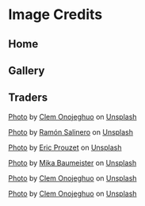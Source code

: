 # Image Credits

## Home

## Gallery

## Traders

[Photo](assets/images/trader-images/trader-books.jpg) by <a href="https://unsplash.com/@clemono?utm_source=unsplash&utm_medium=referral&utm_content=creditCopyText">Clem Onojeghuo</a> on <a href="https://unsplash.com/?utm_source=unsplash&utm_medium=referral&utm_content=creditCopyText">Unsplash</a>

[Photo](assets/images/trader-images/trader-cameras.jpg) by <a href="https://unsplash.com/@donramxn?utm_source=unsplash&utm_medium=referral&utm_content=creditCopyText">Ramón Salinero</a> on <a href="https://unsplash.com/?utm_source=unsplash&utm_medium=referral&utm_content=creditCopyText">Unsplash</a>
  
[Photo](assets/images/trader-images/trader-bric.jpg) by <a href="https://unsplash.com/@eprouzet?utm_source=unsplash&utm_medium=referral&utm_content=creditCopyText">Eric Prouzet</a> on <a href="https://unsplash.com/?utm_source=unsplash&utm_medium=referral&utm_content=creditCopyText">Unsplash</a>

[Photo](assets/images/trader-images/traders-comics.jpg) by <a href="https://unsplash.com/@mbaumi?utm_source=unsplash&utm_medium=referral&utm_content=creditCopyText">Mika Baumeister</a> on <a href="https://unsplash.com/?utm_source=unsplash&utm_medium=referral&utm_content=creditCopyText">Unsplash</a>

[Photo](assets/images/trader-images/trader-vinyls.jpg) by <a href="https://unsplash.com/@clemono?utm_source=unsplash&utm_medium=referral&utm_content=creditCopyText">Clem Onojeghuo</a> on <a href="https://unsplash.com/?utm_source=unsplash&utm_medium=referral&utm_content=creditCopyText">Unsplash</a>

[Photo](assets/images/trader-images/trader-clothes.jpg) by <a href="https://unsplash.com/@clemono?utm_source=unsplash&utm_medium=referral&utm_content=creditCopyText">Clem Onojeghuo</a> on <a href="https://unsplash.com/?utm_source=unsplash&utm_medium=referral&utm_content=creditCopyText">Unsplash</a>
  